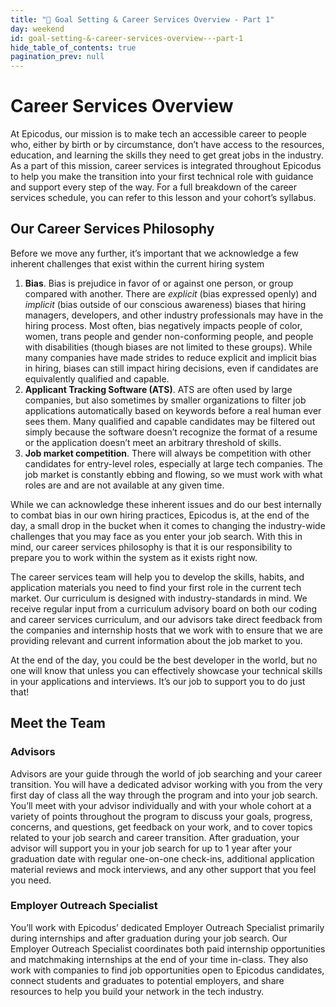 ```yaml
---
title: "📓 Goal Setting & Career Services Overview - Part 1"
day: weekend
id: goal-setting-&-career-services-overview---part-1
hide_table_of_contents: true
pagination_prev: null
---
```


# Career Services Overview

At Epicodus, our mission is to make tech an accessible career to people who, either by birth or by circumstance, don’t have access to the resources, education, and learning the skills they need to get great jobs in the industry. As a part of this mission, career services is integrated throughout Epicodus to help you make the transition into your first technical role with guidance and support every step of the way. 
For a full breakdown of the career services schedule, you can refer to this lesson and your cohort’s syllabus. 

## Our Career Services Philosophy

Before we move any further, it’s important that we acknowledge a few inherent challenges that exist within the current hiring system

1. **Bias**. Bias is prejudice in favor of or against one person, or group compared with another. There are *explicit* (bias expressed openly) and *implicit* (bias outside of our conscious awareness) biases that hiring managers, developers, and other industry professionals may have in the hiring process. Most often, bias negatively impacts people of color, women, trans people and gender non-conforming people, and people with disabilities (though biases are not limited to these groups). While many companies have made strides to reduce explicit and implicit bias in hiring, biases can still impact hiring decisions, even if candidates are equivalently qualified and capable. 
2. **Applicant Tracking Software (ATS)**. ATS are often used by large companies, but also sometimes by smaller organizations to filter job applications automatically based on keywords before a real human ever sees them. Many qualified and capable candidates may be filtered out simply because the software doesn’t recognize the format of a resume or the application doesn’t meet an arbitrary threshold of skills. 
3. **Job market competition**. There will always be competition with other candidates for entry-level roles, especially at large tech companies. The job market is constantly ebbing and flowing, so we must work with what roles are and are not available at any given time. 

While we can acknowledge these inherent issues and do our best internally to combat bias in our own hiring practices, Epicodus is, at the end of the day, a small drop in the bucket when it comes to changing the industry-wide challenges that you may face as you enter your job search. With this in mind, our career services philosophy is that it is our responsibility to prepare you to work within the system as it exists right now. 

The career services team will help you to develop the skills, habits, and application materials you need to find your first role in the current tech market. Our curriculum is designed with industry-standards in mind. We receive regular input from a curriculum advisory board on both our coding and career services curriculum, and our advisors take direct feedback from the companies and internship hosts that we work with to ensure that we are providing relevant and current information about the job market to you. 

At the end of the day, you could be the best developer in the world, but no one will know that unless you can effectively showcase your technical skills in your applications and interviews. It’s our job to support you to do just that! 

## Meet the Team

### Advisors 

Advisors are your guide through the world of job searching and your career transition. You will have a dedicated advisor working with you from the very first day of class all the way through the program and into your job search. You’ll meet with your advisor individually and with your whole cohort at a variety of points throughout the program to discuss your goals, progress, concerns, and questions, get feedback on your work, and to cover topics related to your job search and career transition. After graduation, your advisor will support you in your job search for up to 1 year after your graduation date with regular one-on-one check-ins, additional application material reviews and mock interviews, and any other support that you feel you need. 

### Employer Outreach Specialist

You’ll work with Epicodus’ dedicated Employer Outreach Specialist primarily during internships and after graduation during your job search. Our Employer Outreach Specialist coordinates both paid internship opportunities and matchmaking internships at the end of your time in-class. They also work with companies to find job opportunities open to Epicodus candidates, connect students and graduates to potential employers, and share resources to help you build your network in the tech industry. 

